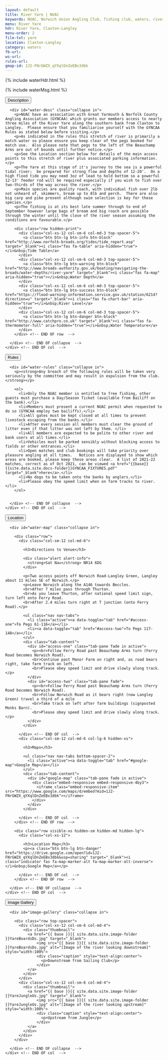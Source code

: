 ```yaml
---
layout: default
title: River Yare | NUAC
keywords: NUAC, Norwich Union Angling Club, fishing club, waters, river yare, claxton, langley, norfolk
menu: River Yare
hdr: River Yare, Claxton-Langley
menu-order: 2
file-txt: yare
location: Claxton-Langley
category: waters
fb-url:
ws-url:
rules-url:
gmap-id: 1J2-FNrGWZX_qYXqlDnZeEBx3dbk
---
```


<div class="container non-header">

  {% include waterHdr.html %}

  {% include waterMsg.html %}

  <div class="row">
    <div class="col-xs-12 col-md-12">
      <button type="button" class="btn btn-primary btn-lg btn-block btn-block-txt" data-toggle="collapse" data-target="#water-desc"><span class="pull-left">Description</span><span class="pull-right"><i class="hidden-xs indicator fas fa-caret-up fa-caret-up-inverse fa-lg"></i><i class="visible-xs indicator fas fa-caret-down fa-caret-down-inverse fa-lg"></i></span></button>
      
      <div id="water-desc" class="collapse in">
        <p>NUAC have an association with Great Yarmouth & Norfolk County Angling Association (GYNCAA) which grants our members access to nearly three miles of the River Yare along the southern bank from Claxton to Langley.  Please ensure that you familiarise yourself with the GYNCAA Rules as stated below before visiting.</p>
        <p>As indicated in the rules this stretch of river is primarily a match water so please ensure you keep clear of the pegs booked for match use.  Also please note that pegs to the left of the Beauchamp Arms are out of bounds until further notice.</p>
        <p>See the Location section below for details of the main access points to this stretch of river plus associated parking information.</p>
        <p>The Yare at this stage of it's journey to the sea is a powerful tidal river;  be prepared for strong flow and depths of 12-20'.  On a high flood tide you may need 3oz of lead to hold bottom so a powerful 12-13' feeder rod will be required especially if you wish to fish over two-thirds of the way across the river.</p>
        <p>Main species are quality roach, with individual fish over 2lb not unheard of, skimmers, bream up to 8lb and perch.  There are also big carp and pike present although swim selection is key for these species.</p>
        <p>The fishing is at its best late summer through to end of September however large bags of bream and big roach are possible through the winter until the close of the river season assuming the conditions are favourable.</p>

        <div class="row hidden-print">
          <div class="col-xs-12 col-sm-6 col-md-3 top-spacer-5">
            <a class="btn btn-lg btn-info btn-block" href="http://www.norfolk-broads.org/tides/tide_report.asp" target="_blank"><i class="fas fa-table" aria-hidden="true"></i>&nbsp;Tide Table</a>
          </div>
          <div class="col-xs-12 col-sm-6 col-md-3 top-spacer-5">
            <a class="btn btn-lg btn-warning btn-block" href="http://www.broads-authority.gov.uk/boating/navigating-the-broads/water-depths/river-yare" target="_blank"><i class="fas fa-map" aria-hidden="true"></i>&nbsp;Water Depth</a>
          </div>
          <div class="col-xs-12 col-sm-6 col-md-3 top-spacer-5">
            <a class="btn btn-lg btn-success btn-block" href="https://flood-warning-information.service.gov.uk/station/6214?direction=u" target="_blank"><i class="fas fa-chart-bar" aria-hidden="true"></i>&nbsp;River Level</a>
          </div>
          <div class="col-xs-12 col-sm-6 col-md-3 top-spacer-5">
            <a class="btn btn-lg btn-danger btn-block" href="http://www.catchpro.co.uk" target="_blank"><i class="fas fa-thermometer-full" aria-hidden="true"></i>&nbsp;Water Temperature</a>
          </div>
        </div> <!-- END OF row  -->
        
      </div> <!-- END OF collapse  -->
    </div> <!-- END OF col  -->
  </div> <!-- END OF row  -->

  <div class="row">
    <div class="col-xs-12 col-md-12">
      <button type="button" class="btn btn-primary btn-lg btn-block btn-block-txt" data-toggle="collapse" data-target="#water-rules"><span class="pull-left">Rules</span><span class="pull-right"><i class="hidden-xs indicator fas fa-caret-up fa-caret-up-inverse fa-lg"></i><i class="visible-xs indicator fas fa-caret-down fa-caret-down-inverse fa-lg"></i></span></button>

      <div id="water-rules" class="collapse in">
        <p><strong>Any breach of the following rules will be taken very seriously by the committee and may result in expulsion from the club.</strong></p>

        <ol>
          <li>Only the NUAC member is entitled to free fishing, other guests must purchase a Day/Season Ticket (available from Bailiff on the bank).</li>
          <li>Members must present a current NUAC permit when requested to do so (GYNCAA employ two bailiffs).</li>
          <li>All gates must be kept closed at all times to prevent livestock escaping from the banks.</li>
          <li>After every session all members must clear the ground of litter even if that litter was not left by them. </li>
          <li>All members are expected to be polite to other river and bank users at all times.</li>
          <li>Vehicles must be parked sensibly without blocking access to fields or other entrances.</li>
          <li>Open matches and club bookings will take priority over pleasure angling at all times.   Notices are displayed to show which areas are booked, please keep these areas clear.  A list of 2021-22 matches, correct as of Oct 2021, can be viewed <a href="{{base}}{{site.data.site.docs-folder}}GYNCAA_FIXTURES.pdf" target="_blank">here</a>.</li>
          <li>No dogs to be taken onto the banks by anglers.</li>
          <li>Please obey the speed limit when on farm tracks to river.</li>
        </ol>


      </div> <!-- END OF collapse  -->
    </div> <!-- END OF col  -->
  </div> <!-- END OF row  -->

  <div class="row">
    <div class="col-xs-12 col-md-12">
      <button type="button" class="btn btn-primary btn-lg btn-block btn-block-txt" data-toggle="collapse" data-target="#water-map"><span class="pull-left">Location</span><span class="pull-right"><i class="hidden-xs hidden-sm indicator fas fa-caret-up fa-caret-up-inverse fa-lg"></i><i class="visible-xs visible-sm indicator fas fa-caret-down fa-caret-down-inverse fa-lg"></i></span></button>

      <div id="water-map" class="collapse in">

        <div class="row">
          <div class="col-sm-12 col-md-6">

            <h3>Directions to Venue</h3>

            <div class="alert alert-info">
              <strong>Sat Nav</strong> NR14 6DG
            </div>

            <p>Two access points off Norwich Road-Langley Green, Langley about 11 miles SE of Norwich.</p>
            <p>Leave Norwich along the A146 towards Beccles.
            <br>After 7 miles pass through Thurton.
            <br>As you leave Thurton, after national speed limit sign, turn left onto Ferry Road.
            <br>After 2.4 miles turn right at T junction (onto Ferry Road).</p>

            <ul class="nav nav-tabs">
              <li class="active"><a data-toggle="tab" href="#access-one">To Pegs 61-116</a></li>
              <li><a data-toggle="tab" href="#access-two">To Pegs 117-148</a></li>
            </ul>
            <div class="tab-content">
              <div id="access-one" class="tab-pane fade in active">
                <p><br>Follow Ferry Road past Beauchamp Arms turn (Ferry Road becomes Norwich Road).
                <br>Continue past Manor Farm on right and, as road bears right, take farm track on left.
                <br>Please obey speed limit and drive slowly along track.</p>
              </div>
              <div id="access-two" class="tab-pane fade">
                <p><br>Follow Ferry Road past Beauchamp Arms turn (Ferry Road becomes Norwich Road).
                <br>Follow Norwich Road as it bears right (now Langley Green) travel a third of a mile
                <br>Take track on left after farm buildings (signposted Monks Barn).
                <br>Please obey speed limit and drive slowly along track.</p>
              </div>
            </div>

          </div> <!-- END OF col  -->
          <div class="col-sm-12 col-md-6 col-lg-6 hidden-xs">

            <h3>Maps</h3>

            <ul class="nav nav-tabs bottom-spacer-2">
              <li class="active"><a data-toggle="tab" href="#google-map">Google Map</a></li>
            </ul>
            <div class="tab-content">
              <div id="google-map" class="tab-pane fade in active">
                <div class="embed-responsive embed-responsive-4by3">
                  <iframe class="embed-responsive-item" src="https://www.google.com/maps/d/embed?mid=1J2-FNrGWZX_qYXqlDnZeEBx3dbk"></iframe>
                </div>
              </div>
            </div>

          </div> <!-- END OF col  -->
        </div> <!-- END OF row  -->

        <div class="row visible-xs hidden-sm hidden-md hidden-lg">
          <div class="col-xs-12">

            <h3>Location Map</h3>
            <p><a class="btn btn-lg btn-danger" href="https://drive.google.com/open?id=1J2-FNrGWZX_qYXqlDnZeEBx3dbk&usp=sharing" target="_blank"><i class="indicator fas fa-map-marker-alt fa-map-marker-alt-inverse"></i>&nbsp;Google Map</a></p>

          </div> <!-- END OF col  -->
        </div> <!-- END OF row  -->

      </div> <!-- END OF collapse  -->
    </div> <!-- END OF col  -->
  </div> <!-- END OF row  -->

  <div class="row">
    <div class="col-xs-12 col-md-12">
      <button type="button" class="btn btn-primary btn-lg btn-block btn-block-txt" data-toggle="collapse" data-target="#image-gallery"><span class="pull-left">Image Gallery</span><span class="pull-right"><i class="hidden-xs indicator fas fa-caret-up fa-caret-up-inverse fa-lg"></i><i class="visible-xs indicator fas fa-caret-down fa-caret-down-inverse fa-lg"></i></span></button>

      <div id="image-gallery" class="collapse in">

        <div class="row top-spacer">
          <div class="col-xs-12 col-sm-6 col-md-4">
            <div class="thumbnail">
              <a href="{{ base }}{{ site.data.site.image-folder }}YareBoardsDs.jpg" target="_blank">
                  <img src="{{ base }}{{ site.data.site.image-folder }}YareBoardsDs.jpg" alt="[Image of the river looking downstream]" style="width:100%">
                  <div class="caption" style="text-align:center">
                    <p>Downstream from Sailing Club</p>
                  </div>
              </a>
            </div>
          </div>
          <div class="col-xs-12 col-sm-6 col-md-4">
            <div class="thumbnail">
              <a href="{{ base }}{{ site.data.site.image-folder }}YareJungleUs.jpg" target="_blank">
                  <img src="{{ base }}{{ site.data.site.image-folder }}YareJungleUs.jpg" alt="[Image of the river looking upstream]" style="width:100%">
                  <div class="caption" style="text-align:center">
                    <p>Upstream from Jungle</p>
                  </div>
              </a>
            </div>
          </div>
        </div>

      </div> <!-- END OF collapse  --> 
    </div> <!-- END OF col  -->
  </div> <!-- END OF row  -->

</div>
